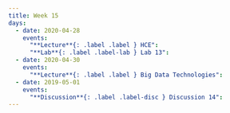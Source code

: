 ```yaml
---
title: Week 15
days:
  - date: 2020-04-28
    events:
      "**Lecture**{: .label .label } HCE":
      "**Lab**{: .label .label-lab } Lab 13":
  - date: 2020-04-30
    events:
      "**Lecture**{: .label .label } Big Data Technologies":
  - date: 2019-05-01
    events:
      "**Discussion**{: .label .label-disc } Discussion 14":
---
```

